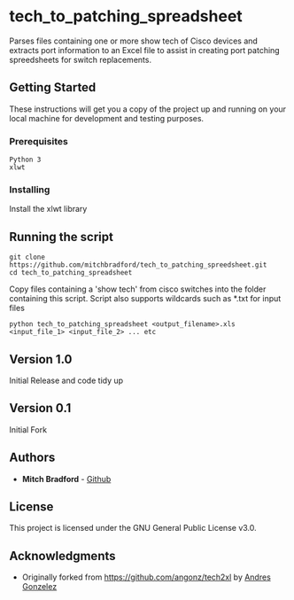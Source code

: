 # tech_to_patching_spreadsheet

Parses files containing one or more show tech of Cisco devices
and extracts port information to an Excel file to assist in creating
port patching spreedsheets for switch replacements.

## Getting Started

These instructions will get you a copy of the project up and running on your local machine for development and testing purposes.

### Prerequisites

```
Python 3
xlwt
```

### Installing

Install the xlwt library

## Running the script
```
git clone https://github.com/mitchbradford/tech_to_patching_spreedsheet.git
cd tech_to_patching_spreadsheet
```
Copy files containing a 'show tech' from cisco switches into the folder containing this script.
Script also supports wildcards such as *.txt for input files
```
python tech_to_patching_spreadsheet <output_filename>.xls <input_file_1> <input_file_2> ... etc
```

## Version 1.0
Initial Release and code tidy up

## Version 0.1
Initial Fork

## Authors

* **Mitch Bradford** - [Github](https://github.com/mitchbradford)

## License

This project is licensed under the GNU General Public License v3.0.

## Acknowledgments
* Originally forked from https://github.com/angonz/tech2xl by [Andres Gonzelez](https://github.com/angonz)

